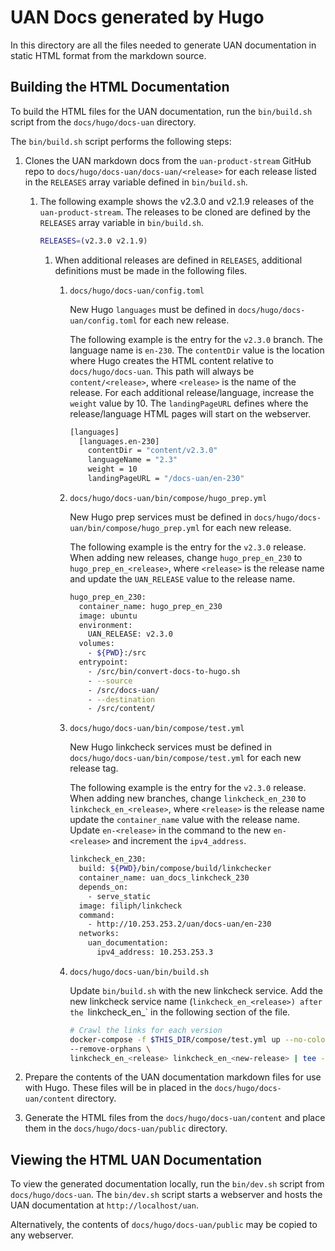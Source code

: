 # UAN Docs generated by Hugo

In this directory are all the files needed to generate UAN documentation in
static HTML format from the markdown source.

## Building the HTML Documentation

To build the HTML files for the UAN documentation, run the `bin/build.sh` script
from the `docs/hugo/docs-uan` directory.

The `bin/build.sh` script performs the following steps:

1. Clones the UAN markdown docs from the `uan-product-stream` GitHub repo to
`docs/hugo/docs-uan/docs-uan/<release>` for each release listed in the `RELEASES`
array variable defined in `bin/build.sh`.

    1. The following example shows the v2.3.0 and v2.1.9 releases of the `uan-product-stream`.
    The releases to be cloned are defined by the `RELEASES` array variable in
    `bin/build.sh`.

        ```bash
        RELEASES=(v2.3.0 v2.1.9)
        ```

        1. When additional releases are defined in `RELEASES`, additional
        definitions must be made in the following files.

            1. `docs/hugo/docs-uan/config.toml`

                New Hugo `languages` must be defined in
                `docs/hugo/docs-uan/config.toml` for each new release.

                The following example is the entry for the `v2.3.0` branch. The
                language name is `en-230`. The `contentDir` value is the
                location where Hugo creates the HTML content relative to
                `docs/hugo/docs-uan`. This path will always be `content/<release>`,
                where `<release>` is the name of the release.
                For each additional release/language, increase the `weight` value
                by 10.  The `landingPageURL` defines where the release/language
                HTML pages will start on the webserver.

                ```bash
                [languages]
                  [languages.en-230]
                    contentDir = "content/v2.3.0"
                    languageName = "2.3"
                    weight = 10
                    landingPageURL = "/docs-uan/en-230"
                ```

            1. `docs/hugo/docs-uan/bin/compose/hugo_prep.yml`

                New Hugo prep services must be defined in
                `docs/hugo/docs-uan/bin/compose/hugo_prep.yml` for each new
                release.

                The following example is the entry for the `v2.3.0` release.
                When adding new releases, change `hugo_prep_en_230` to
                `hugo_prep_en_<release>`, where `<release>` is the release name
                and update the `UAN_RELEASE` value to the release name.

                ```bash
                hugo_prep_en_230:
                  container_name: hugo_prep_en_230
                  image: ubuntu
                  environment:
                    UAN_RELEASE: v2.3.0 
                  volumes:
                    - ${PWD}:/src
                  entrypoint:
                    - /src/bin/convert-docs-to-hugo.sh
                    - --source
                    - /src/docs-uan/
                    - --destination
                    - /src/content/
                ```

            1. `docs/hugo/docs-uan/bin/compose/test.yml`

                New Hugo linkcheck services must be defined in
                `docs/hugo/docs-uan/bin/compose/test.yml` for each new release tag.

                The following example is the entry for the `v2.3.0` release.
                When adding new branches, change `linkcheck_en_230` to
                `linkcheck_en_<release>`, where `<release>` is the release name
                update the `container_name` value with the release name.
                Update `en-<release>` in the command to the new `en-<release>` and
                increment the `ipv4_address`.

                ```bash
                linkcheck_en_230:
                  build: ${PWD}/bin/compose/build/linkchecker
                  container_name: uan_docs_linkcheck_230
                  depends_on:
                    - serve_static
                  image: filiph/linkcheck
                  command:
                    - http://10.253.253.2/uan/docs-uan/en-230
                  networks:
                    uan_documentation:
                      ipv4_address: 10.253.253.3
                ```

            1. `docs/hugo/docs-uan/bin/build.sh`

                Update `bin/build.sh` with the new linkcheck service.
                Add the new linkcheck service name (`linkcheck_en_<release>)
                after the `linkcheck_en_<release>` in the following section of the
                file.

                ```bash
                # Crawl the links for each version
                docker-compose -f $THIS_DIR/compose/test.yml up --no-color
                --remove-orphans \
                linkcheck_en_<release> linkcheck_en_<new-release> | tee -a uan_docs_build.log
                ```

1. Prepare the contents of the UAN documentation markdown
files for use with Hugo.  These files will be in placed in
the `docs/hugo/docs-uan/content` directory.

1. Generate the HTML files from the
`docs/hugo/docs-uan/content` and place them in the
`docs/hugo/docs-uan/public` directory.

## Viewing the HTML UAN Documentation

To view the generated documentation locally, run the
`bin/dev.sh` script from `docs/hugo/docs-uan`.  The
`bin/dev.sh` script starts a webserver and hosts the
UAN documentation at `http://localhost/uan`.

Alternatively, the contents of `docs/hugo/docs-uan/public`
may be copied to any webserver.
